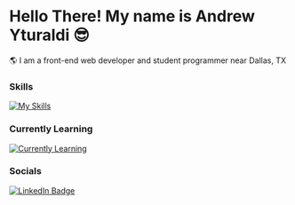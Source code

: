 # Hello There! My name is Andrew Yturaldi 😎
🌎 I am a front-end web developer and student programmer near Dallas, TX 

### Skills

[![My Skills](https://skillicons.dev/icons?i=html,css,js,java,git,linux)](https://skillicons.dev)

### Currently Learning

[![Currently Learning](https://skillicons.dev/icons?i=react,figma)](https://skillicons.dev)

### Socials

<div id="badges">
  <a href="https://www.linkedin.com/in/andrew-yturaldi-6b46a9277/">
    <img src="https://img.shields.io/badge/LinkedIn-blue?style=for-the-badge&logo=linkedin&logoColor=white" alt="LinkedIn Badge"/>
  </a>
</div>
